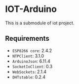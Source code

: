 # IOT-Arduino

This is a submodule of iot project.

## Requirements

- `ESP8266 core`: 2.4.2
- `NTPClient`: 3.1.0
- `ArduinoJson`: 6.11.4
- `SocketIoClient`: 0.3
- `WebSockets`: 2.1.4
- `DHTstable`: 0.2.4
